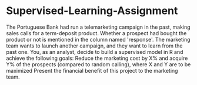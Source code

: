 # Supervised-Learning-Assignment
The Portuguese Bank had run a telemarketing campaign in the past, making sales calls for a term-deposit product. Whether a prospect had bought the product or not is mentioned in the column named 'response'.  The marketing team wants to launch another campaign, and they want to learn from the past one. You, as an analyst, decide to build a supervised model in R and achieve the following goals: Reduce the marketing cost by X% and acquire Y% of the prospects (compared to random calling), where X and Y are to be maximized Present the financial benefit of this project to the marketing team.
